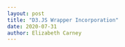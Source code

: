 ```yaml
---
layout: post
title: "D3.JS Wrapper Incorporation"
date: 2020-07-31
author: Elizabeth Carney
---
```

